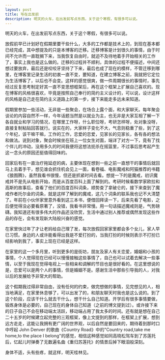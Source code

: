 ```yaml
---
layout: post
title: 写在出发前
description: 明天的火车，在出发前写点东西，关于这个寒假，有很多可以说。
---
```


明天的火车，在出发前写点东西，关于这个寒假，有很多可以说。

放假前早已计划好在假期里要干些什么，大多的工作都是技术上的，到现在基本都已经完成，其中想提及的只是本博客的迁移。迁移博客是计划很久的事情，由于时间不允许而一直耽搁下来，当我恢复自由时，就迫不及待地着手开始相关的工作了，事实上我也是这么做的。迁移的过程并不顺利，具体的过程不便描述，中间还想过要放弃，最后还是咬咬牙坚持了下来，最后也成了现在的模样，不管迁移到哪里，在博客里记录生活的初衷一直不变，要知道，在建立博客之前，我就把它定位为生活博客了，以后也不会变。这样的感觉很爽，做一件周期很长的事情时，事先经过反复思考制定好其一直不变思想框架后，再在这个框架上扩展自己喜欢的。现在博客的风格很喜欢，毕竟是按照自己奉行的简约主义设计的，可以说，设计这样的风格是自己走在简约主义道路上的第一步，接下来能走多远未来知道。

假期里参加一些活动，无非是一些聚会，在场合上露个面，和大家聊天。每年聚会谈论的内容自然不一样，今年话题当然是以就业为主，也无非是大家互相了解一下各自就业和学习的情况，在哪里工作呀，什么职位呀，考研怎样呀，处对象没呀，直接复制粘贴回答就行。说实在的，大家样子变化不大，气息则稳重了些，到了这个年纪，该干嘛干嘛，工作的工作，恋爱的恋爱，见家长的见家长，各有各的想法和做法。说到对象，聚会时候坐在班上一位女生对面，端详了对方一下，竟有了找个伴儿的冲动，没用多久的时间我便将这想法扼杀在摇篮里，不过事后思考起产生这一念头的原因还挺值得回味的。

回家后有在一直治疗拖延症的病，主要体现在想到一些之前一直想干的事情后就回马上去着手干，想见谁会抓住机会见上一面，看卷福、电影魔戒和阿猫推荐的书籍《狼图腾》，虽然我看书很慢，但还是抓紧时间去看。想提一下的是魔戒，初识魔戒并不是先从电影开始，而是从百度百科上面了解到的。考研时候看数学家欧拉和高斯的故事后，查看了他们的百度百科词条，顺势查了拿破仑的，接下来查到了魔戒作者托尔金的词条，就是这样了解到的魔戒，这几个词条的联系我也记不大清楚了。年前在小伙伴家里意外看到这三本书，便借回拜读一下，后来先看了电影，之后便觉得没必要看原著了，没错，我看书非常慢。用一句话描述魔戒则是，气势磅礴。我知道还有很多伟大的作品还没欣赏，生活中通过别人推荐或偶然发现这些作品的存在，会有发现新大陆般兴奋的感觉。

在家里快过年了才让老妈给自己理了发，每次放假回家家里都会多个女儿，家人早已习惯。身边的人或许能看得出我是不爱打扮的，当我打扮的时候则表示不打扮已经影响到我了，事实上现在已经是这样。

在家里的这一个多月里，听到更多的是街坊，朋友及家人有关恋爱，婚姻和小孩的事情，个人觉得现在已经可以慢慢接触这些事情了，自己也可以试着去解决一些事情，以至于我现在觉得电视上一些相亲和调解的节目也是很好看的。在这里想说的是，恋爱可以是两个人的事情，但是婚姻不是。感谢生活中那些引导我的人，对我以后的发展给予非常大的帮助。

这个假期我过得非常自由，没有任何的约束，做完想做的事情，见完想见的人，相当地满足，在家里休息够了，可以出发了的，和朋友聊天时我也是这么说的。到了这个阶段，应该干什么就去干什么，想干什么自己知道。开学后有很多事情要做，锻炼身体是必要的，自己现在的身体自己知道（之前的博文提到过）。或许接下来的日子自己不会在移动端太活跃，移动端占用了我太多的时间。还有就是想在自己二十五岁的时候建立起完整的三观框架，像上文提到的那样，在框架上扩展，想到远方走走，这能让我拥有更广阔的世界观，以后自然是要回来的，期待着到那时口中哼起 John Denver 的歌曲《Country Road》中的"Country road,take me home,to the place I belong"的感觉，相信这种感觉如同高晓松驾车到了苏莲托后，忆起儿时弹奏了无数遍名曲《重归苏莲托》的情景后掉下眼泪般深刻。

身体不适，头有些疼，就这样，明天桂林见。